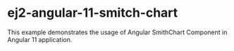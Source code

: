 # ej2-angular-11-smitch-chart
This example demonstrates the usage of Angular SmithChart Component in Angular 11 application.
